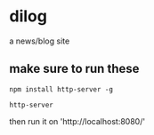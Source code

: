 # dilog
a news/blog site


## make sure to run these 

```npm install http-server -g```

```http-server```

then run it on 'http://localhost:8080/'

